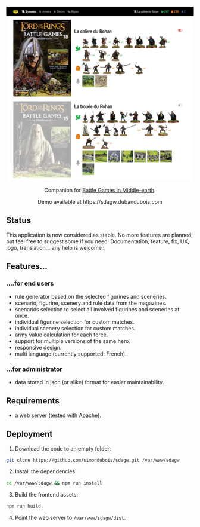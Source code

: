 
<p align="center">
    <img src="./screenshot.jpg">
</p>
<p align="center">
    Companion for <a href="https://en.wikipedia.org/wiki/Battle_Games_in_Middle-earth">Battle Games in Middle-earth</a>.<br>
</p>
<p align="center">
    Demo available at https://sdagw.dubandubois.com
</p>

## Status

This application is now considered as stable.
No more features are planned, but feel free to suggest some if you need.
Documentation, feature, fix, UX, logo, translation... any help is welcome !

## Features...

### ....for end users

- rule generator based on the selected figurines and sceneries.
- scenario, figurine, scenery and rule data from the magazines.
- scenarios selection to select all involved figurines and sceneries at once.
- individual figurine selection for custom matches.
- individual scenery selection for custom matches.
- army value calculation for each force.
- support for multiple versions of the same hero.
- responsive design.
- multi language (currently supported: French).

### ...for administrator

- data stored in json (or alike) format for easier maintainability.

## Requirements

- a web server (tested with Apache).

## Deployment

1. Download the code to an empty folder:
```bash
git clone https://github.com/simondubois/sdagw.git /var/www/sdagw
```
2. Install the dependencies:
```bash
cd /var/www/sdagw && npm run install
```
3. Build the frontend assets:
```bash
npm run build
```
4. Point the web server to `/var/www/sdagw/dist`.

